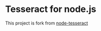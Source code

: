 # Tesseract for node.js

This project is fork from [node-tesseract](https://github.com/desmondmorris/node-tesseract)
